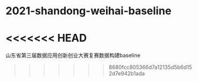 # 2021-shandong-weihai-baseline
<<<<<<< HEAD
=======
山东省第三届数据应用创新创业大赛复赛数据构建baseline
>>>>>>> 8680fcc805366d7a12135d5b6d152d7e942b1ada
